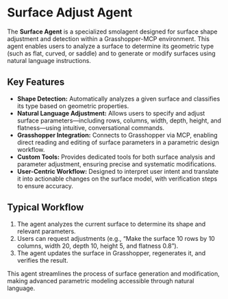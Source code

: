 # Surface Adjust Agent

The **Surface Agent** is a specialized smolagent designed for surface shape adjustment and detection within a Grasshopper-MCP environment. This agent enables users to analyze a surface to determine its geometric type (such as flat, curved, or saddle) and to generate or modify surfaces using natural language instructions.

## Key Features
- **Shape Detection:** Automatically analyzes a given surface and classifies its type based on geometric properties.
- **Natural Language Adjustment:** Allows users to specify and adjust surface parameters—including rows, columns, width, depth, height, and flatness—using intuitive, conversational commands.
- **Grasshopper Integration:** Connects to Grasshopper via MCP, enabling direct reading and editing of surface parameters in a parametric design workflow.
- **Custom Tools:** Provides dedicated tools for both surface analysis and parameter adjustment, ensuring precise and systematic modifications.
- **User-Centric Workflow:** Designed to interpret user intent and translate it into actionable changes on the surface model, with verification steps to ensure accuracy.

## Typical Workflow
1. The agent analyzes the current surface to determine its shape and relevant parameters.
2. Users can request adjustments (e.g., “Make the surface 10 rows by 10 columns, width 20, depth 10, height 5, and flatness 0.8”).
3. The agent updates the surface in Grasshopper, regenerates it, and verifies the result.

This agent streamlines the process of surface generation and modification, making advanced parametric modeling accessible through natural language. 